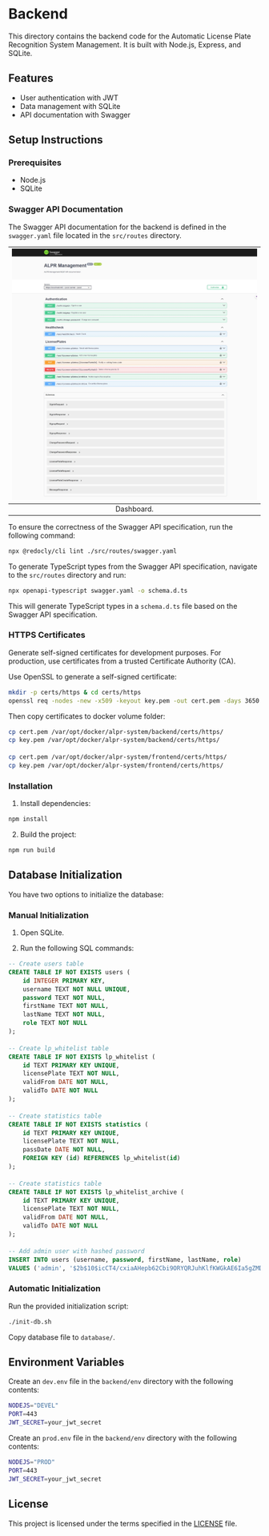 # Backend

This directory contains the backend code for the Automatic License Plate Recognition System Management. It is built with Node.js, Express, and SQLite.

## Features

- User authentication with JWT
- Data management with SQLite
- API documentation with Swagger

## Setup Instructions

### Prerequisites

- Node.js
- SQLite


### Swagger API Documentation

The Swagger API documentation for the backend is defined in the `swagger.yaml` file located in the `src/routes` directory. 

| ![](/docs/img/backend-swagger.jpeg) |
|:--:| 
| Dashboard. |

To ensure the correctness of the Swagger API specification, run the following command:

```bash
npx @redocly/cli lint ./src/routes/swagger.yaml
```

To generate TypeScript types from the Swagger API specification, navigate to the `src/routes` directory and run:
```bash
npx openapi-typescript swagger.yaml -o schema.d.ts
```

This will generate TypeScript types in a `schema.d.ts` file based on the Swagger API specification.


### HTTPS Certificates
Generate self-signed certificates for development purposes. For production, use certificates from a trusted Certificate Authority (CA).

Use OpenSSL to generate a self-signed certificate:

```bash
mkdir -p certs/https & cd certs/https
openssl req -nodes -new -x509 -keyout key.pem -out cert.pem -days 3650
```

Then copy certificates to docker volume folder:

```bash
cp cert.pem /var/opt/docker/alpr-system/backend/certs/https/
cp key.pem /var/opt/docker/alpr-system/backend/certs/https/

cp cert.pem /var/opt/docker/alpr-system/frontend/certs/https/
cp key.pem /var/opt/docker/alpr-system/frontend/certs/https/
```


### Installation

1. Install dependencies:

```bash
npm install
```

2. Build the project:

```bash
npm run build
```



## Database Initialization

You have two options to initialize the database:

### Manual Initialization

1. Open SQLite.


2. Run the following SQL commands:

```sql
-- Create users table
CREATE TABLE IF NOT EXISTS users (
    id INTEGER PRIMARY KEY,
    username TEXT NOT NULL UNIQUE,
    password TEXT NOT NULL,
    firstName TEXT NOT NULL,
    lastName TEXT NOT NULL,
    role TEXT NOT NULL
);

-- Create lp_whitelist table
CREATE TABLE IF NOT EXISTS lp_whitelist (
    id TEXT PRIMARY KEY UNIQUE,
    licensePlate TEXT NOT NULL,
    validFrom DATE NOT NULL,
    validTo DATE NOT NULL
);

-- Create statistics table
CREATE TABLE IF NOT EXISTS statistics (
    id TEXT PRIMARY KEY UNIQUE,
    licensePlate TEXT NOT NULL,
    passDate DATE NOT NULL,
    FOREIGN KEY (id) REFERENCES lp_whitelist(id)
);

-- Create statistics table
CREATE TABLE IF NOT EXISTS lp_whitelist_archive (
    id TEXT PRIMARY KEY UNIQUE,
    licensePlate TEXT NOT NULL,
    validFrom DATE NOT NULL,
    validTo DATE NOT NULL
);

-- Add admin user with hashed password
INSERT INTO users (username, password, firstName, lastName, role)
VALUES ('admin', '$2b$10$icCT4/cxiaAHepb62Cbi9ORYQRJuhKlfKWGkAE6Ia5gZMD5STS.ZW', 'Admin', '', 'admin');
```


### Automatic Initialization

Run the provided initialization script:

```bash
./init-db.sh
```

Copy database file to `database/`.


## Environment Variables

Create an `dev.env` file in the `backend/env` directory with the following contents:

```bash
NODEJS="DEVEL"
PORT=443
JWT_SECRET=your_jwt_secret
```

Create an `prod.env` file in the `backend/env` directory with the following contents:

```bash
NODEJS="PROD"
PORT=443
JWT_SECRET=your_jwt_secret
```


## License

This project is licensed under the terms specified in the [LICENSE](../LICENSE) file.

